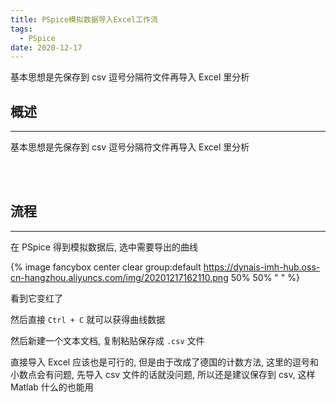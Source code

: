 ```yaml
---
title: PSpice模拟数据导入Excel工作流
tags:
  - PSpice
date: 2020-12-17
---
```


基本思想是先保存到 csv 逗号分隔符文件再导入 Excel 里分析

<!-- excerpt -->

## 概述

---

基本思想是先保存到 csv 逗号分隔符文件再导入 Excel 里分析

<br>

<br>

## 流程

---

在 PSpice 得到模拟数据后, 选中需要导出的曲线

{% image fancybox center clear group:default https://dynais-imh-hub.oss-cn-hangzhou.aliyuncs.com/img/20201217162110.png 50% 50% " " %}

看到它变红了

然后直接 `Ctrl + C` 就可以获得曲线数据

然后新建一个文本文档, 复制粘贴保存成 `.csv` 文件

直接导入 Excel 应该也是可行的, 但是由于改成了德国的计数方法, 这里的逗号和小数点会有问题, 先导入 csv 文件的话就没问题, 所以还是建议保存到 csv, 这样 Matlab 什么的也能用